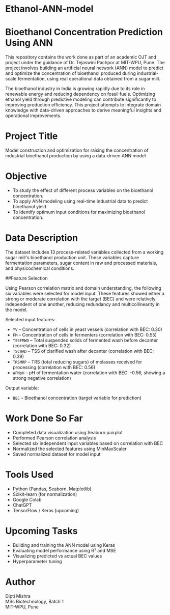 # Ethanol-ANN-model 
# Bioethanol Concentration Prediction Using ANN

This repository contains the work done as part of an academic OJT and project under the guidance of Dr. Tejaswini Pachpor at MIT-WPU, Pune. The project involves building an artificial neural network (ANN) model to predict and optimize the concentration of bioethanol produced during industrial-scale fermentation, using real operational data obtained from a sugar mill.

The bioethanol industry in India is growing rapidly due to its role in renewable energy and reducing dependency on fossil fuels. Optimizing ethanol yield through predictive modeling can contribute significantly to improving production efficiency. This project attempts to integrate domain knowledge with data-driven approaches to derive meaningful insights and operational improvements.

# Project Title

Model construction and optimization for raising the concentration of industrial bioethanol production by using a data-driven ANN model

# Objective

- To study the effect of different process variables on the bioethanol concentration.
- To apply ANN modeling using real-time industrial data to predict bioethanol yield.
- To identify optimum input conditions for maximizing bioethanol concentration.

# Data Description

The dataset includes 13 process-related variables collected from a working sugar mill's bioethanol production unit. These variables capture fermentation parameters, sugar content in raw and processed materials, and physicochemical conditions.

##Feature Selection

Using Pearson correlation matrix and domain understanding, the following six variables were selected for model input. These features showed either a strong or moderate correlation with the target (BEC) and were relatively independent of one another, reducing redundancy and multicollinearity in the model.

Selected input features:

- `YV` – Concentration of cells in yeast vessels (correlation with BEC: 0.30)
- `FM` – Concentration of cells in fermenters (correlation with BEC: 0.55)
- `TSSFMWD` – Total suspended solids of fermented wash before decanter (correlation with BEC: 0.32)
- `TSCWAD` – TSS of clarified wash after decanter (correlation with BEC: 0.39)
- `TRSMRP` – TRS (total reducing sugars) of molasses received for processing (correlation with BEC: 0.56)
- `WFMpH` – pH of fermentation water (correlation with BEC: -0.56, showing a strong negative correlation)

Output variable:

- `BEC` – Bioethanol concentration (target variable for prediction)

# Work Done So Far

- Completed data visualization using Seaborn pairplot
- Performed Pearson correlation analysis
- Selected six independent input variables based on correlation with BEC
- Normalized the selected features using MinMaxScaler
- Saved normalized dataset for model input

# Tools Used

- Python (Pandas, Seaborn, Matplotlib)
- Scikit-learn (for normalization)
- Google Colab
- ChatGPT
- TensorFlow / Keras (upcoming)


# Upcoming Tasks

- Building and training the ANN model using Keras
- Evaluating model performance using R² and MSE
- Visualizing predicted vs actual BEC values
- Hyperparameter tuning

# Author

Dipti Mishra  
MSc Biotechnology, Batch 1  
MIT-WPU, Pune  



